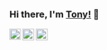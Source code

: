 ### Hi there, I'm [Tony!](https://tonythedeveloper.com) 👋

<a href="https://github.com/Tony-The-Developer">
  <img align="left" alt="Tony | Github" width="20px" src="https://image.flaticon.com/icons/svg/25/25231.svg" />
</a>
<a href="https://gitlab.com/Tony-The-Developer">
  <img align="left" alt="tony| Gitlab" width="21px" src="https://about.gitlab.com/images/press/logo/png/gitlab-icon-rgb.png" />
</a>
<a href="https://discord.gg/p5ewJ5r">
  <img align="left" alt="Tony's's Discord" width="21px" src="https://cdn0.iconfinder.com/data/icons/free-social-media-set/24/discord-512.png" />
</a>

<!--
**Tony-The-Developer/Tony-The-Developer** is a ✨ _special_ ✨ repository because its `README.md` (this file) appears on your GitHub profile.

Here are some ideas to get you started:

- 🔭 I’m currently working on ...
- 🌱 I’m currently learning ...
- 👯 I’m looking to collaborate on ...
- 🤔 I’m looking for help with ...
- 💬 Ask me about ...
- 📫 How to reach me: ...
- 😄 Pronouns: ...
- ⚡ Fun fact: ...
-->
